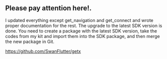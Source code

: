 


## Please pay attention here!.


I updated everything except get_navigation and get_connect and wrote proper documentation for the rest. The upgrade to the latest SDK version is done. You need to create a package with the latest SDK version, take the codes from my kit and import them into the SDK package, and then merge the new package in Git.


https://github.com/SwanFlutter/getx